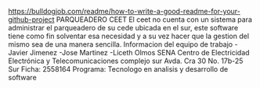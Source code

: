 https://bulldogjob.com/readme/how-to-write-a-good-readme-for-your-github-project
PARQUEADERO CEET
El ceet no cuenta con un sistema para administrar el parqueadero de su cede ubicada en el sur, este software tiene como fin solventar esa necesidad y a su vez hacer que la gestion del mismo sea de una manera sencilla.
Informacion del equipo de trabajo
-Javier Jimenez
-Jose Martinez
-Liceth Olmos
SENA Centro de Electricidad Electrónica y Telecomunicaciones complejo sur
Avda. Cra 30 No. 17b-25 Sur
Ficha: 2558164
Programa: Tecnologo en analisis y desarrollo de software
